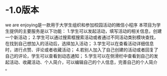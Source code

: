 # -1.0版本
we are enjoying是一款用于大学生组织和参加校园活动的微信小程序
本项目为学生提供的主要服务是以下功能：
1.学生可以发起活动，填写活动的相关信息，创建一个新活动；
2.学生可以通过搜索框搜索活动或者通过不同活动类别模块查找，在找到自己想加入的活动后，选择加入活动；
3.学生可以在查看活动详细信息时，进行点赞、评论或者收藏活动；
4.若别人加入了自己创建的活动或者回复了自己的评论，学生可以查看到动态通知；
5.学生可以在侧滑栏中查看到自己的发起活动、收藏活动、个人简介，可以编辑自己的个人信息，完善自己的个人简介 。

